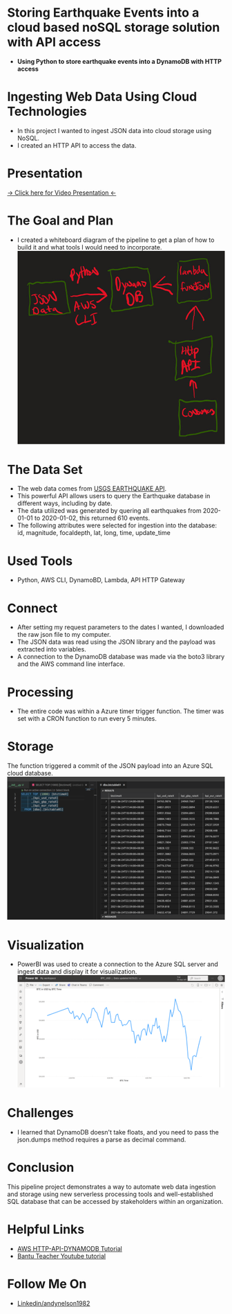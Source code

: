 # Storing Earthquake Events into a cloud based noSQL storage solution with API access
- **Using Python to store earthquake events into a DynamoDB with HTTP access**
# Ingesting Web Data Using Cloud Technologies
- In this project I wanted to ingest JSON data into cloud storage using NoSQL.
- I created an HTTP API to access the data.
# Presentation
[-> Click here for Video Presentation <-](https://www.youtube.com/)
# The Goal and Plan
- I created a whiteboard diagram of the pipeline to get a plan of how to build it and what tools I would need to incorporate.
![alt text](https://raw.githubusercontent.com/ANelson82/Earthquake_Final/master/earthquake_whiteboard.jpg "Whiteboard")
# The Data Set
- The web data comes from [USGS EARTHQUAKE API](https://earthquake.usgs.gov/fdsnws/event/1/).
- This powerful API allows users to query the Earthquake database in different ways, including by date.
- The data utilized was generated by quering all earthquakes from 2020-01-01 to 2020-01-02, this returned 610 events.
- The following attributes were selected for ingestion into the database: id, magnitude, focaldepth, lat, long, time, update_time
# Used Tools
- Python, AWS CLI, DynamoBD, Lambda, API HTTP Gateway
# Connect
- After setting my request parameters to the dates I wanted, I downloaded the raw json file to my computer.
- The JSON data was read using the JSON library and the payload was extracted into variables.
- A connection to the DynamoDB database was made via the boto3 library and the AWS command line interface.
# Processing
- The entire code was within a Azure timer trigger function.  The timer was set with a CRON function to run every 5 minutes.
# Storage
The function triggered a commit of the JSON payload into an Azure SQL cloud database.
![alt text](https://github.com/ANelson82/btc_azure_function/blob/master/btc_sql_50.png "SQL Storage")
# Visualization
- PowerBI was used to create a connection to the Azure SQL server and ingest data and display it for visualization.
![alt text](https://github.com/ANelson82/btc_azure_function/blob/master/powerBI_BTC.png "Power BI Visualization")
# Challenges
- I learned that DynamoDB doesn't take floats, and you need to pass the json.dumps method requires a parse as decimal command.
# Conclusion
This pipeline project demonstrates a way to automate web data ingestion and storage using new serverless processing tools and well-established SQL database that can be accessed by stakeholders within an organization.
# Helpful Links
- [AWS HTTP-API-DYNAMODB Tutorial](https://docs.aws.amazon.com/apigateway/latest/developerguide/http-api-dynamo-db.html#http-api-dynamo-db-create-function)
- [Bantu Teacher Youtube tutorial](https://youtu.be/-iYkKswrDbs)
# Follow Me On
- [Linkedin/andynelson1982](https://www.linkedin.com/in/andynelson1982/)